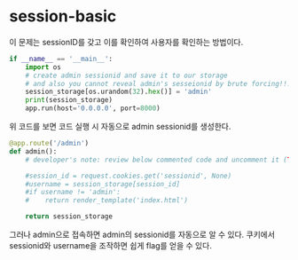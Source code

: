 # session-basic

이 문제는 sessionID를 갖고 이를 확인하여 사용자를 확인하는 방법이다.
```python
if __name__ == '__main__':
    import os
    # create admin sessionid and save it to our storage
    # and also you cannot reveal admin's sesseionid by brute forcing!!! haha
    session_storage[os.urandom(32).hex()] = 'admin'
    print(session_storage)
    app.run(host='0.0.0.0', port=8000)
```
위 코드를 보면 코드 실행 시 자동으로 admin sessionid를 생성한다. 

```python
@app.route('/admin')
def admin():
    # developer's note: review below commented code and uncomment it (TODO)

    #session_id = request.cookies.get('sessionid', None)
    #username = session_storage[session_id]
    #if username != 'admin':
    #    return render_template('index.html')

    return session_storage
```
그러나 admin으로 접속하면 admin의 sessionid를 자동으로 알 수 있다. 쿠키에서 sessionid와 username을 조작하면 쉽게 flag를 얻을 수 있다.
